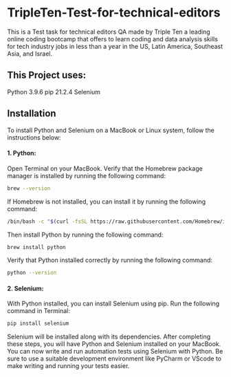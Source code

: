 # TripleTen-Test-for-technical-editors
This is a Test task for technical editors QA made by Triple Ten a leading online coding bootcamp that offers to learn coding and data analysis skills for tech industry jobs in less than a year in the US, Latin America, Southeast Asia, and Israel.
## This Project uses:
Python 3.9.6
pip 21.2.4
Selenium

## Installation
To install Python and Selenium on a MacBook or Linux system, follow the instructions below:
#### 1. Python:
Open Terminal on your MacBook.
Verify that the Homebrew package manager is installed by running the following command:
```sh
brew --version
```
If Homebrew is not installed, you can install it by running the following command:
```sh
/bin/bash -c "$(curl -fsSL https://raw.githubusercontent.com/Homebrew/install/HEAD/install.sh)"
```
Then install Python by running the following command:
```sh
brew install python
```
Verify that Python installed correctly by running the following command:
```sh
python --version
```
#### 2. Selenium:
With Python installed, you can install Selenium using pip. Run the following command in Terminal:
```sh
pip install selenium
```
Selenium will be installed along with its dependencies.
After completing these steps, you will have Python and Selenium installed on your MacBook. 
You can now write and run automation tests using Selenium with Python. 
Be sure to use a suitable development environment like PyCharm or VScode to make writing and running your tests easier.
